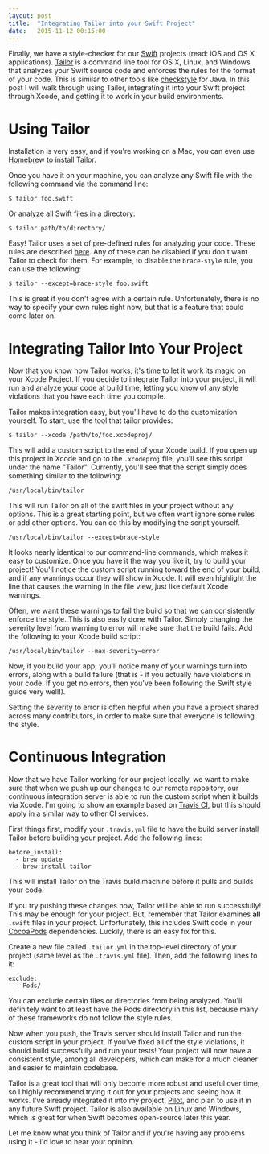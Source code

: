 ```yaml
---
layout: post
title:  "Integrating Tailor into your Swift Project"
date:   2015-11-12 00:15:00
---
```


Finally, we have a style-checker for our [Swift](https://developer.apple.com/swift/) projects (read: iOS and OS X applications). [Tailor](https://github.com/sleekbyte/tailor) is a command line tool for OS X, Linux, and Windows that analyzes your Swift source code and enforces the rules for the format of your code. This is similar to other tools like [checkstyle](https://github.com/checkstyle/checkstyle) for Java. In this post I will walk through using Tailor, integrating it into your Swift project through Xcode, and getting it to work in your build environments.

# Using Tailor

Installation is very easy, and if you're working on a Mac, you can even use [Homebrew](http://brew.sh) to install Tailor.

Once you have it on your machine, you can analyze any Swift file with the following command via the command line:

    $ tailor foo.swift

Or analyze all Swift files in a directory:

    $ tailor path/to/directory/

Easy! Tailor uses a set of pre-defined rules for analyzing your code. These rules are described [here](https://github.com/sleekbyte/tailor/wiki/Rules). Any of these can be disabled if you don't want Tailor to check for them. For example, to disable the `brace-style` rule, you can use the following:

    $ tailor --except=brace-style foo.swift

This is great if you don't agree with a certain rule. Unfortunately, there is no way to specify your own rules right now, but that is a feature that could come later on.

# Integrating Tailor Into Your Project

Now that you know how Tailor works, it's time to let it work its magic on your Xcode Project. If you decide to integrate Tailor into your project, it will run and analyze your code at build time, letting you know of any style violations that you have each time you compile.

Tailor makes integration easy, but you'll have to do the customization yourself. To start, use the tool that tailor provides:

    $ tailor --xcode /path/to/foo.xcodeproj/

This will add a custom script to the end of your Xcode build. If you open up this project in Xcode and go to the `.xcodeproj` file, you'll see this script under the name "Tailor". Currently, you'll see that the script simply does something similar to the following:

    /usr/local/bin/tailor

This will run Tailor on all of the swift files in your project without any options. This is a great starting point, but we often want ignore some rules or add other options. You can do this by modifying the script yourself.

    /usr/local/bin/tailor --except=brace-style

It looks nearly identical to our command-line commands, which makes it easy to customize. Once you have it the way you like it, try to build your project! You'll notice the custom script running toward the end of your build, and if any warnings occur they will show in Xcode. It will even highlight the line that causes the warning in the file view, just like default Xcode warnings.

Often, we want these warnings to fail the build so that we can consistently enforce the style. This is also easily done with Tailor. Simply changing the severity level from warning to error will make sure that the build fails. Add the following to your Xcode build script:

    /usr/local/bin/tailor --max-severity=error

Now, if you build your app, you'll notice many of your warnings turn into errors, along with a build failure (that is - if you actually have violations in your code. If you get no errors, then you've been following the Swift style guide very well!).

Setting the severity to error is often helpful when you have a project shared across many contributors, in order to make sure that everyone is following the style.

# Continuous Integration

Now that we have Tailor working for our project locally, we want to make sure that when we push up our changes to our remote repository, our continuous integration server is able to run the custom script when it builds via Xcode. I'm going to show an example based on [Travis CI](https://travis-ci.org), but this should apply in a similar way to other CI services.

First things first, modify your `.travis.yml` file to have the build server install Tailor before building your project. Add the following lines:

    before_install:
      - brew update
      - brew install tailor

This will install Tailor on the Travis build machine before it pulls and builds your code.

If you try pushing these changes now, Tailor will be able to run successfully! This may be enough for your project. But, remember that Tailor examines **all** `.swift` files in your project. Unfortunately, this includes Swift code in your [CocoaPods](https://cocoapods.org) dependencies. Luckily, there is an easy fix for this.

Create a new file called `.tailor.yml` in the top-level directory of your project (same level as the `.travis.yml` file). Then, add the following lines to it:

    exclude:
      - Pods/

You can exclude certain files or directories from being analyzed. You'll definitely want to at least have the Pods directory in this list, because many of these frameworks do not follow the style rules.

Now when you push, the Travis server should install Tailor and run the custom script in your project. If you've fixed all of the style violations, it should build successfully and run your tests! Your project will now have a consistent style, among all developers, which can make for a much cleaner and easier to maintain codebase.

Tailor is a great tool that will only become more robust and useful over time, so I highly recommend trying it out for your projects and seeing how it works. I've already integrated it into my project, [Pilot](https://github.com/RohanNagar/pilot-osx), and plan to use it in any future Swift project. Tailor is also available on Linux and Windows, which is great for when Swift becomes open-source later this year.

Let me know what you think of Tailor and if you're having any problems using it - I'd love to hear your opinion.
